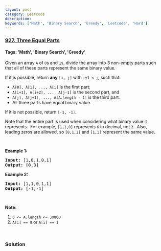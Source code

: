 ```yaml
---
layout: post
category: Leetcode
description: 
keywords: ['Math', 'Binary Search', 'Greedy', 'Leetcode', 'Hard']
---
```

### [927. Three Equal Parts](https://leetcode.com/problems/three-equal-parts)

#### Tags: 'Math', 'Binary Search', 'Greedy'

<div class="content__u3I1 question-content__JfgR"><div><p>Given an array <code>A</code> of <code>0</code>s and <code>1</code>s, divide the array into 3 non-empty parts such that all of these parts represent the same binary value.</p>
<p>If it is possible, return <strong>any</strong> <code>[i, j]</code> with <code>i+1 &lt; j</code>, such that:</p>
<ul>
<li><code>A[0], A[1], ..., A[i]</code> is the first part;</li>
<li><code>A[i+1], A[i+2], ..., A[j-1]</code> is the second part, and</li>
<li><code>A[j], A[j+1], ..., A[A.length - 1]</code> is the third part.</li>
<li>All three parts have equal binary value.</li>
</ul>
<p>If it is not possible, return <code>[-1, -1]</code>.</p>
<p>Note that the entire part is used when considering what binary value it represents.  For example, <code>[1,1,0]</code> represents <code>6</code> in decimal, not <code>3</code>.  Also, leading zeros are allowed, so <code>[0,1,1]</code> and <code>[1,1]</code> represent the same value.</p>
<p> </p>
<p><strong>Example 1:</strong></p>
<pre><strong>Input: </strong><span id="example-input-1-1">[1,0,1,0,1]</span>
<strong>Output: </strong><span id="example-output-1">[0,3]</span>
</pre>
<div>
<p><strong>Example 2:</strong></p>
<pre><strong>Input: </strong><span id="example-input-2-1">[1,1,0,1,1]</span>
<strong>Output: </strong><span id="example-output-2">[-1,-1]</span></pre>
</div>
<p> </p>
<p><strong>Note:</strong></p>
<ol>
<li><code>3 &lt;= A.length &lt;= 30000</code></li>
<li><code>A[i] == 0</code> or <code>A[i] == 1</code></li>
</ol>
<div>
<div> </div>
</div></div></div>

### Solution
